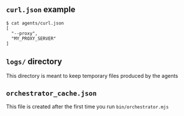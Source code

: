 ## `curl.json` example

```
$ cat agents/curl.json
[
  "--proxy",
  "MY_PROXY_SERVER"
]
```

## `logs/` directory

This directory is meant to keep temporary files produced by the agents

## `orchestrator_cache.json`

This file is created after the first time you run `bin/orchestrator.mjs`
